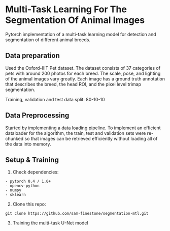 # Multi-Task Learning For The Segmentation Of Animal Images

Pytorch implementation of a multi-task learning model for detection and segmentation of different animal breeds.

## Data preparation 

Used the Oxford-IIIT Pet dataset. The dataset consists of 37 categories of pets with around 200 photos for each breed. The scale, pose, and lighting of the animal images vary greatly. Each image has a ground truth annotation that describes the breed, the head ROI, and the pixel level trimap segmentation.

Training, validation and test data split: 80-10-10

## Data Preprocessing

Started by implementing a data loading pipeline. To implement an efficient dataloader for the algorithm, the train, test and validation sets
were re-chunked so that images can be retrieved efficiently without loading all of the data into memory. 


## Setup & Training 

1. Check dependencies:

```
- pytorch 0.4 / 1.0+
- opencv-python
- numpy
- sklearn
```

2. Clone this repo:

```
git clone https://github.com/sam-finestone/segmentation-mtl.git
```
3. Training the multi-task U-Net model



